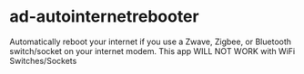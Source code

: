 # ad-autointernetrebooter
Automatically reboot your internet if you use a Zwave, Zigbee, or Bluetooth switch/socket on your internet modem. This app WILL NOT WORK with WiFi Switches/Sockets 

